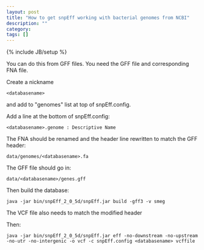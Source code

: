```yaml
---
layout: post
title: "How to get snpEff working with bacterial genomes from NCBI"
description: ""
category: 
tags: []
---
```

{% include JB/setup %}

You can do this from GFF files. You need the GFF file and corresponding FNA file. 

Create a nickname

	<databasename>

and add to "genomes" list at top of snpEff.config.

Add a line at the bottom of snpEff.config:

	<databasename>.genome : Descriptive Name

The FNA should be renamed and the header line rewritten to match the GFF header:

	data/genomes/<databasename>.fa

The GFF file should go in:

	data/<databasename>/genes.gff

Then build the database:

	java -jar bin/snpEff_2_0_5d/snpEff.jar build -gff3 -v smeg

The VCF file also needs to match the modified header

Then:

	java -jar bin/snpEff_2_0_5d/snpEff.jar eff -no-downstream -no-upstream -no-utr -no-intergenic -o vcf -c snpEff.config <databasename> vcffile
